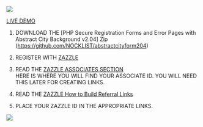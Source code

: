 ![](http://thenocklist.com/php/img/works/11.png)

[LIVE DEMO](http://thenocklist.com/php/urban2/signon.html)

1. DOWNLOAD THE [PHP Secure Registration Forms and Error Pages with Abstract City Background v2.04] Zip (https://github.com/NOCKLIST/abstractcityform204)

2. REGISTER WITH [ZAZZLE](http://www.zazzle.com/)

3. READ THE [ZAZZLE ASSOCIATES SECTION](http://www.zazzle.com/my/associate/associate)  
HERE IS WHERE YOU WILL FIND YOUR ASSOCIATE ID.  YOU WILL NEED THIS LATER FOR CREATING LINKS.

4. READ THE [ZAZZLE How to Build Referral Links](http://www.zazzle.com/sell/affiliates/referrallinks)

5. PLACE YOUR ZAZZLE ID IN THE APPROPRIATE LINKS.  


![](http://thenocklist.com/html5/poly/images/templatemo_logo2.jpg)
